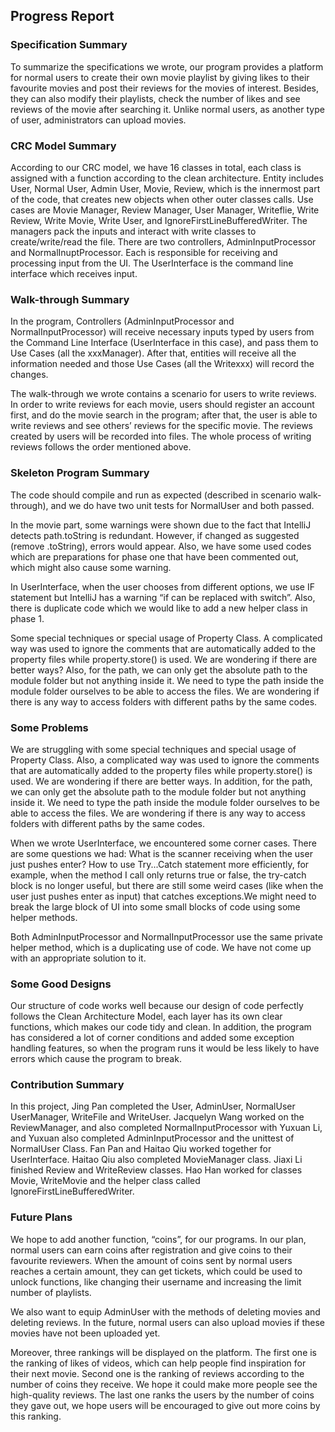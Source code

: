## Progress Report

### Specification Summary
To summarize the specifications we wrote, our program provides a platform for normal users to create their own movie playlist by giving likes to their favourite movies and post their reviews for the movies of interest. Besides, they can also modify their playlists, check the number of likes and see reviews of the movie after searching it. Unlike normal users, as another type of user, administrators can upload movies.

### CRC Model Summary
According to our CRC model, we have 16 classes in total, each class is assigned with a function according to the clean architecture. Entity includes User, Normal User, Admin User, Movie, Review, which is the innermost part of the code, that creates new objects when other outer classes calls. Use cases are Movie Manager, Review Manager, User Manager, Writeflie, Write Review, Write Movie, Write User, and IgnoreFirstLineBufferedWriter. The managers pack the inputs and interact with write classes to create/write/read the file. There are two controllers, AdminInputProcessor and NormalInuptProcessor. Each is responsible for receiving and processing input from the UI. The UserInterface is the command line interface which receives input.

### Walk-through Summary
In the program, Controllers (AdminInputProcessor and NormalInputProcessor) will receive necessary inputs typed by users from the Command Line Interface (UserInterface in this case), and pass them to Use Cases (all the xxxManager). After that, entities will receive all the information needed and those Use Cases (all the Writexxx) will record the changes.

The walk-through we wrote contains a scenario for users to write reviews. In order to write reviews for each movie, users should register an account first, and do the movie search in the program; after that, the user is able to write reviews and see others’ reviews for the specific movie. The reviews created by users will be recorded into files. The whole process of writing reviews follows the order mentioned above.

### Skeleton Program Summary
The code should compile and run as expected (described in scenario walk-through),
and we do have two unit tests for NormalUser and both passed.

In the movie part, some warnings were shown due to the fact that IntelliJ detects path.toString is redundant. However, if changed as suggested (remove .toString), errors would appear. Also, we have some used codes which are preparations for phase one that have been commented out, which might also cause some warning.

In UserInterface, when the user chooses from different options, we use IF statement but IntelliJ has a warning “if can be replaced with switch”. Also, there is duplicate code which we would like to add a new helper class in phase 1.

Some special techniques or special usage of Property Class. A complicated way was used to ignore the comments that are automatically added to the property files while property.store() is used. We are wondering if there are better ways? Also, for the path, we can only get the absolute path to the module folder but not anything inside it. We need to type the path inside the module folder ourselves to be able to access the files. We are wondering if there is any way to access folders with different paths by the same codes.

### Some Problems
We are struggling with some special techniques and special usage of Property Class. Also, a complicated way was used to ignore the comments that are automatically added to the property files while property.store() is used. We are wondering if there are better ways. In addition, for the path, we can only get the absolute path to the module folder but not anything inside it. We need to type the path inside the module folder ourselves to be able to access the files. We are wondering if there is any way to access folders with different paths by the same codes.

When we wrote UserInterface, we encountered some corner cases. There are some questions we had: What is the scanner receiving when the user just pushes enter? How to use Try...Catch statement more efficiently, for example, when the method I call only returns true or false, the try-catch block is no longer useful, but there are still some weird cases (like when the user just pushes enter as input) that catches exceptions.We might need to break the large block of UI into some small blocks of code using some helper methods.

Both AdminInputProcessor and NormalInputProcessor use the same private helper method, which is a duplicating use of code. We have not come up with an appropriate solution to it.

### Some Good Designs
Our structure of code works well because our design of code perfectly follows the Clean Architecture Model, each layer has its own clear functions, which makes our code tidy and clean.
In addition, the program has considered a lot of corner conditions and added some exception handling features, so when the program runs it would be less likely to have errors which cause the program to break.

### Contribution Summary
In this project, Jing Pan completed the User, AdminUser, NormalUser UserManager, WriteFile and WriteUser. Jacquelyn Wang worked on the ReviewManager, and also completed NormalInputProcessor with Yuxuan Li, and Yuxuan also completed AdminInputProcessor and the unittest of NormalUser Class. Fan Pan and Haitao Qiu worked together for UserInterface. Haitao Qiu also completed MovieManager class. Jiaxi Li finished Review and WriteReview classes. Hao Han worked for classes Movie, WriteMovie and the helper class called IgnoreFirstLineBufferedWriter.

### Future Plans
We hope to add another function, “coins”, for our programs. In our plan, normal users can earn coins after registration and give coins to their favourite reviewers. When the amount of coins sent by normal users reaches a certain amount, they can get tickets, which could be used to unlock functions, like changing their username and increasing the limit number of playlists.

We also want to equip AdminUser with the methods of deleting movies and deleting reviews. In the future, normal users can also upload movies if these movies have not been uploaded yet.

Moreover, three rankings will be displayed on the platform. The first one is the ranking of likes of videos, which can help people find inspiration for their next movie. Second one is the ranking of reviews according to the number of coins they receive. We hope it could make more people see the high-quality reviews. The last one ranks the users by the number of coins they gave out, we hope users will be encouraged to give out more coins by this ranking.
